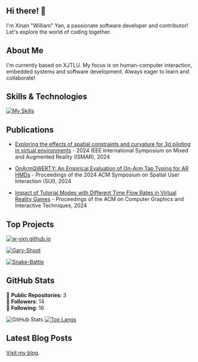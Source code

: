 ## Hi there! 👋

I'm Xinan "William" Yan, a passionate software developer and contributor! Let's explore the world of coding together.

## About Me

I'm currently based on XJTLU. My focus is on human-computer interaction, embedded systems and software development. Always eager to learn and collaborate!

## Skills & Technologies

[![My Skills](https://skillicons.dev/icons?i=cpp,c,cs,unity,py,ros,ubuntu&perline=8)](https://skillicons.dev)

## Publications

- [Exploring the effects of spatial constraints and curvature for 3d piloting in virtual environments](https://ieeexplore.ieee.org/abstract/document/10765436/) - 2024 IEEE International Symposium on Mixed and Augmented Reality (ISMAR), 2024

- [OnArmQWERTY: An Empirical Evaluation of On-Arm Tap Typing for AR HMDs](https://dl.acm.org/doi/abs/10.1145/3677386.3682084) - Proceedings of the 2024 ACM Symposium on Spatial User Interaction (SUI), 2024

- [Impact of Tutorial Modes with Different Time Flow Rates in Virtual Reality Games](https://dl.acm.org/doi/abs/10.1145/3651296) - Proceedings of the ACM on Computer Graphics and Interactive Techniques, 2024

## Top Projects

[![w-yxn.github.io](https://github-readme-stats.vercel.app/api/pin/?username=W-YXN&repo=w-yxn.github.io)](https://github.com/W-YXN/w-yxn.github.io)

[![Gary-Shoot](https://github-readme-stats.vercel.app/api/pin/?username=GMasterEmbeddedGroup&repo=gary_shoot)](https://github.com/GMasterEmbeddedGroup/gary_shoot)

[![Snake-Battle](https://github-readme-stats.vercel.app/api/pin/?username=W-YXN&repo=Snake-Battle)](https://github.com/W-YXN/Snake-Battle)


## GitHub Stats
🌟 **Public Repositories**: 3  
👥 **Followers**: 14  
🔄 **Following**: 16  

![GitHub Stats](https://github-readme-stats.vercel.app/api?username=W-YXN&show_icons=true)
[![Top Langs](https://github-readme-stats.vercel.app/api/top-langs/?username=W-YXN&layout=compact)](https://github.com/anuraghazra/github-readme-stats)

## Latest Blog Posts

[Visit my blog](http://www.xinan-yan.com).
